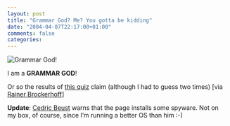 ```yaml
---
layout: post
title: "Grammar God? Me? You gotta be kidding"
date: "2004-04-07T22:17:00+01:00"
comments: false
categories: 
---
```


<p><img src="http://live.quizilla.com/user_images/B/BaalObsidian/1080162080_cturesgod3.jpg" border="0" alt="Grammar God!" /></p>

<p>I am  a <strong>GRAMMAR GOD</strong>!</p>

<p>Or so the results of <a href="http://quizilla.com/users/BaalObsidian/quizzes/How%20grammatically%20sound%20are%20you%3F/">this quiz</a> claim (although I had to guess two times) [via <a href="http://www.brockerhoff.net/bb/viewtopic.php?p=864#864">Rainer Brockerhoff</a>]</p>

<p><strong>Update</strong>: <a href="http://beust.com/weblog/archives/000120.html">Cedric Beust</a> warns that the page installs some spyware. Not on my box, of course, since I&#8217;m running a better OS than him :-)</p>


